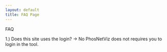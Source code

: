 ```yaml
---
layout: default
title: FAQ Page
---
```


FAQ

1.) Does this site uses the login?
-> No PhosNetViz does not requires you to login in the tool.
<!-- [Return to main website]({{site.baseurl}}/).

This page demonstrates the packaged `minimal` layout, which does not render the sidebar or header. It can be used for standalone pages. It is also an example of using the new modular site components to define custom layouts; see ["Custom layouts and includes" in the customization docs]({{site.baseurl}}/docs/customization/#custom-layouts-and-includes) for more information. -->
